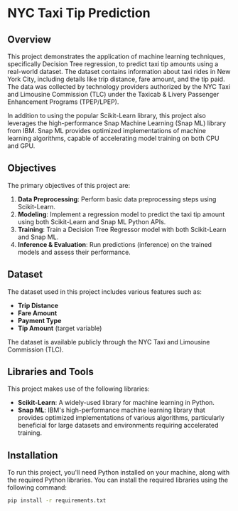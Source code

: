 # NYC Taxi Tip Prediction

## Overview

This project demonstrates the application of machine learning techniques, specifically Decision Tree regression, to predict taxi tip amounts using a real-world dataset. The dataset contains information about taxi rides in New York City, including details like trip distance, fare amount, and the tip paid. The data was collected by technology providers authorized by the NYC Taxi and Limousine Commission (TLC) under the Taxicab & Livery Passenger Enhancement Programs (TPEP/LPEP).

In addition to using the popular Scikit-Learn library, this project also leverages the high-performance Snap Machine Learning (Snap ML) library from IBM. Snap ML provides optimized implementations of machine learning algorithms, capable of accelerating model training on both CPU and GPU.

## Objectives

The primary objectives of this project are:
1. **Data Preprocessing**: Perform basic data preprocessing steps using Scikit-Learn.
2. **Modeling**: Implement a regression model to predict the taxi tip amount using both Scikit-Learn and Snap ML Python APIs.
3. **Training**: Train a Decision Tree Regressor model with both Scikit-Learn and Snap ML.
4. **Inference & Evaluation**: Run predictions (inference) on the trained models and assess their performance.

## Dataset

The dataset used in this project includes various features such as:
- **Trip Distance**
- **Fare Amount**
- **Payment Type**
- **Tip Amount** (target variable)

The dataset is available publicly through the NYC Taxi and Limousine Commission (TLC).

## Libraries and Tools

This project makes use of the following libraries:
- **Scikit-Learn**: A widely-used library for machine learning in Python.
- **Snap ML**: IBM's high-performance machine learning library that provides optimized implementations of various algorithms, particularly beneficial for large datasets and environments requiring accelerated training.

## Installation

To run this project, you'll need Python installed on your machine, along with the required Python libraries. You can install the required libraries using the following command:

```bash
pip install -r requirements.txt


